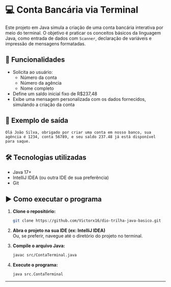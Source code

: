 # 💻 Conta Bancária via Terminal

Este projeto em Java simula a criação de uma conta bancária interativa por meio do terminal. O objetivo é praticar os conceitos básicos da linguagem Java, como entrada de dados com `Scanner`, declaração de variáveis e impressão de mensagens formatadas.

## 🚀 Funcionalidades

- Solicita ao usuário:
  - Número da conta
  - Número da agência
  - Nome completo
- Define um saldo inicial fixo de R$237,48
- Exibe uma mensagem personalizada com os dados fornecidos, simulando a criação da conta

## 📌 Exemplo de saída

```
Olá João Silva, obrigado por criar uma conta em nosso banco, sua agência é 1234, conta 56789, e seu saldo 237.48 já está disponível para saque.
```

## 🛠️ Tecnologias utilizadas

- Java 17+
- IntelliJ IDEA (ou outra IDE de sua preferência)
- Git

## ▶️ Como executar o programa

1. **Clone o repositório:**
   ```bash
   git clone https://github.com/Victorx16/dio-trilha-java-basico.git
   ```

2. **Abra o projeto na sua IDE (ex: IntelliJ IDEA)**  
   Ou, se preferir, navegue até o diretório do projeto no terminal.

3. **Compile o arquivo Java:**
   ```bash
   javac src/ContaTerminal.java
   ```

4. **Execute o programa:**
   ```bash
   java src.ContaTerminal
   ```

---
